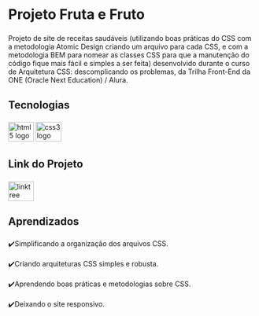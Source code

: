 <h1 align="left">Projeto Fruta e Fruto</h1>

###

<p align="left">Projeto de site de receitas saudáveis (utilizando boas práticas do CSS com a metodologia Atomic Design criando um arquivo para cada CSS, e com a metodologia BEM para nomear as classes CSS para que a manutenção do código fique mais fácil e simples a ser feita) desenvolvido durante o curso de Arquitetura CSS: descomplicando os problemas, da Trilha Front-End da ONE (Oracle Next Education) / Alura.</p>

###

<h2 align="left">Tecnologias</h2>

###

<div align="left">
  <img src="https://cdn.jsdelivr.net/gh/devicons/devicon/icons/html5/html5-original.svg" height="40" width="52" alt="html5 logo"  />
  <img src="https://cdn.jsdelivr.net/gh/devicons/devicon/icons/css3/css3-original.svg" height="40" width="52" alt="css3 logo"  />
</div>

###

<h2 align="left">Link do Projeto</h2>

###

<div align="left">
  <a href="https://eversonvieiradelima.github.io/Fruta-e-Fruto/" target="_blank">
    <img src="https://cdn-icons-png.flaticon.com/512/455/455893.png" width="52" height="40" alt="linktree logo"  />
  </a>
</div>

###

<h2 align="left">Aprendizados</h2>

###

<p align="left">✔️Simplificando a organização dos arquivos CSS.<br><br>✔️Criando arquiteturas CSS simples e robusta.<br><br>✔️Aprendendo boas práticas e metodologias sobre CSS.<br><br>✔️Deixando o site responsivo.</p>

###
